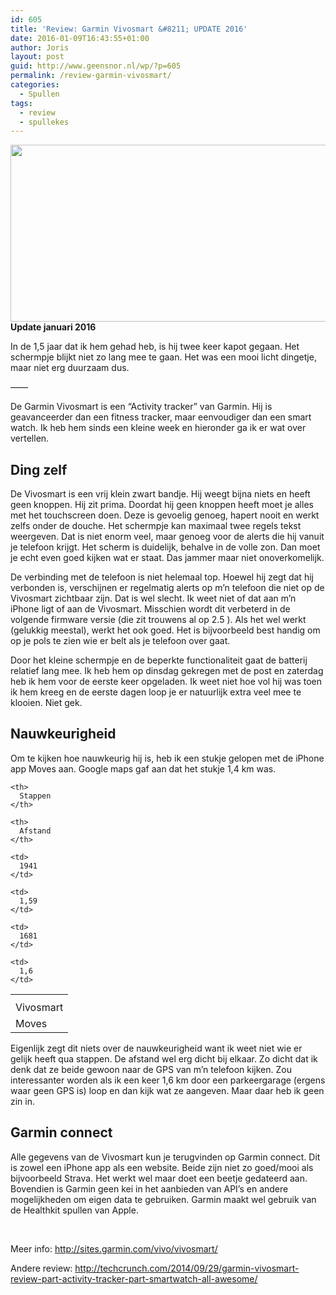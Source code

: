 ```yaml
---
id: 605
title: 'Review: Garmin Vivosmart &#8211; UPDATE 2016'
date: 2016-01-09T16:43:55+01:00
author: Joris
layout: post
guid: http://www.geensnor.nl/wp/?p=605
permalink: /review-garmin-vivosmart/
categories:
  - Spullen
tags:
  - review
  - spullekes
---
```

<img class="alignright" src="http://sites.garmin.com/vivo/m/g/vivosmart-choose-blue-1x.png" alt="" width="514" height="283" />**Update januari 2016**

In de 1,5 jaar dat ik hem gehad heb, is hij twee keer kapot gegaan. Het schermpje blijkt niet zo lang mee te gaan. Het was een mooi licht dingetje, maar niet erg duurzaam dus.

&#8212;&#8212;

De Garmin Vivosmart is een &#8220;Activity tracker&#8221; van Garmin. Hij is geavanceerder dan een fitness tracker, maar eenvoudiger dan een smart watch. Ik heb hem sinds een kleine week en hieronder ga ik er wat over vertellen.

## Ding zelf

De Vivosmart is een vrij klein zwart bandje. Hij weegt bijna niets en heeft geen knoppen. Hij zit prima. Doordat hij geen knoppen heeft moet je alles met het touchscreen doen. Deze is gevoelig genoeg, hapert nooit en werkt zelfs onder de douche. Het schermpje kan maximaal twee regels tekst weergeven. Dat is niet enorm veel, maar genoeg voor de alerts die hij vanuit je telefoon krijgt. Het scherm is duidelijk, behalve in de volle zon. Dan moet je echt even goed kijken wat er staat. Das jammer maar niet onoverkomelijk.

De verbinding met de telefoon is niet helemaal top. Hoewel hij zegt dat hij verbonden is, verschijnen er regelmatig alerts op m&#8217;n telefoon die niet op de Vivosmart zichtbaar zijn. Dat is wel slecht. Ik weet niet of dat aan m&#8217;n iPhone ligt of aan de Vivosmart. Misschien wordt dit verbeterd in de volgende firmware versie (die zit trouwens al op 2.5 ). Als het wel werkt (gelukkig meestal), werkt het ook goed. Het is bijvoorbeeld best handig om op je pols te zien wie er belt als je telefoon over gaat.

Door het kleine schermpje en de beperkte functionaliteit gaat de batterij relatief lang mee. Ik heb hem op dinsdag gekregen met de post en zaterdag heb ik hem voor de eerste keer opgeladen. Ik weet niet hoe vol hij was toen ik hem kreeg en de eerste dagen loop je er natuurlijk extra veel mee te klooien. Niet gek.

## Nauwkeurigheid

Om te kijken hoe nauwkeurig hij is, heb ik een stukje gelopen met de iPhone app Moves aan. Google maps gaf aan dat het stukje 1,4 km was.

<table>
  <tr>
    <th>
    </th>
    
    <th>
      Stappen
    </th>
    
    <th>
      Afstand
    </th>
  </tr>
  
  <tr>
    <td>
      Vivosmart
    </td>
    
    <td>
      1941
    </td>
    
    <td>
      1,59
    </td>
  </tr>
  
  <tr>
    <td>
      Moves
    </td>
    
    <td>
      1681
    </td>
    
    <td>
      1,6
    </td>
  </tr>
</table>

Eigenlijk zegt dit niets over de nauwkeurigheid want ik weet niet wie er gelijk heeft qua stappen. De afstand wel erg dicht bij elkaar. Zo dicht dat ik denk dat ze beide gewoon naar de GPS van m&#8217;n telefoon kijken. Zou interessanter worden als ik een keer 1,6 km door een parkeergarage (ergens waar geen GPS is) loop en dan kijk wat ze aangeven. Maar daar heb ik geen zin in.

## Garmin connect

Alle gegevens van de Vivosmart kun je terugvinden op Garmin connect. Dit is zowel een iPhone app als een website. Beide zijn niet zo goed/mooi als bijvoorbeeld Strava. Het werkt wel maar doet een beetje gedateerd aan. Bovendien is Garmin geen kei in het aanbieden van API&#8217;s en andere mogelijkheden om eigen data te gebruiken. Garmin maakt wel gebruik van de Healthkit spullen van Apple.

&nbsp;

Meer info: <a href="http://sites.garmin.com/vivo/vivosmart/" target="_blank">http://sites.garmin.com/vivo/vivosmart/</a>

Andere review: <a href="http://techcrunch.com/2014/09/29/garmin-vivosmart-review-part-activity-tracker-part-smartwatch-all-awesome/" target="_blank">http://techcrunch.com/2014/09/29/garmin-vivosmart-review-part-activity-tracker-part-smartwatch-all-awesome/</a>